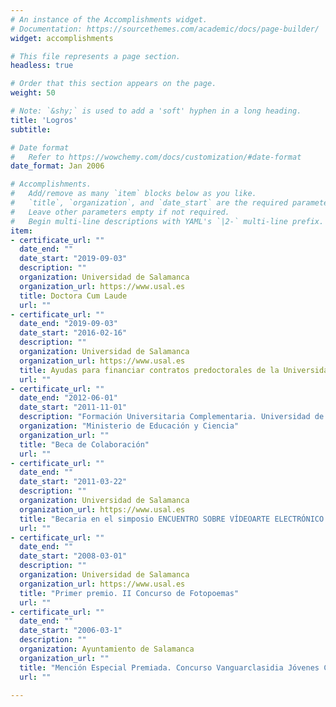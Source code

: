 ```yaml
---
# An instance of the Accomplishments widget.
# Documentation: https://sourcethemes.com/academic/docs/page-builder/
widget: accomplishments

# This file represents a page section.
headless: true

# Order that this section appears on the page.
weight: 50

# Note: `&shy;` is used to add a 'soft' hyphen in a long heading.
title: 'Logros'
subtitle:

# Date format
#   Refer to https://wowchemy.com/docs/customization/#date-format
date_format: Jan 2006

# Accomplishments.
#   Add/remove as many `item` blocks below as you like.
#   `title`, `organization`, and `date_start` are the required parameters.
#   Leave other parameters empty if not required.
#   Begin multi-line descriptions with YAML's `|2-` multi-line prefix.
item:
- certificate_url: ""
  date_end: ""
  date_start: "2019-09-03"
  description: ""
  organization: Universidad de Salamanca
  organization_url: https://www.usal.es
  title: Doctora Cum Laude
  url: ""
- certificate_url: ""
  date_end: "2019-09-03"
  date_start: "2016-02-16"
  description: ""
  organization: Universidad de Salamanca
  organization_url: https://www.usal.es
  title: Ayudas para financiar contratos predoctorales de la Universidad de Salamanca cofinanciadas por el Banco Santander
  url: ""
- certificate_url: ""
  date_end: "2012-06-01"
  date_start: "2011-11-01"
  description: "Formación Universitaria Complementaria. Universidad de Salamanca"
  organization: "Ministerio de Educación y Ciencia"
  organization_url: ""
  title: "Beca de Colaboración"
  url: ""
- certificate_url: ""
  date_end: ""
  date_start: "2011-03-22"
  description: ""
  organization: Universidad de Salamanca
  organization_url: https://www.usal.es
  title: "Becaria en el simposio ENCUENTRO SOBRE VÍDEOARTE ELECTRÓNICO. Dirección de Arte. Escenografías Audiovisuales"
  url: ""
- certificate_url: ""
  date_end: ""
  date_start: "2008-03-01"
  description: ""
  organization: Universidad de Salamanca
  organization_url: https://www.usal.es
  title: "Primer premio. II Concurso de Fotopoemas"
  url: ""
- certificate_url: ""
  date_end: ""
  date_start: "2006-03-1"
  description: ""
  organization: Ayuntamiento de Salamanca
  organization_url: ""
  title: "Mención Especial Premiada. Concurso Vanguarclasidia Jóvenes Creadores"
  url: ""

---
```

